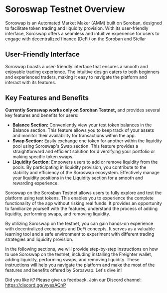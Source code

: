 # Soroswap Testnet Overview

Soroswap is an Automated Market Maker (AMM) built on Soroban, designed to facilitate token trading and liquidity provision. With its user-friendly interface, Soroswap offers a seamless and intuitive experience for users to engage with decentralized finance (DeFi) on the Soroban and Stellar

## User-Friendly Interface

Soroswap boasts a user-friendly interface that ensures a smooth and enjoyable trading experience. The intuitive design caters to both beginners and experienced traders, making it easy to navigate the platform and interact with its features.

## Key Features and Benefits

**Currently Soroswap works only on Soroban Testnet,** and provides several key features and benefits for users:

* **Balance Section:** Conveniently view your test token balances in the Balance section. This feature allows you to keep track of your assets and monitor their availability for transactions within the app.
* **Swap Section:** Easily exchange one token for another within the liquidity pool using Soroswap's Swap section. This feature provides a straightforward and efficient solution for diversifying your portfolio or making specific token swaps.
* **Liquidity Section:** Empowers users to add or remove liquidity from the pools. By participating in liquidity provision, you contribute to the stability and efficiency of the Soroswap ecosystem. Effectively manage your liquidity positions in the Liquidity section for a smooth and rewarding experience.

Soroswap on the Sorosban Testnet allows users to fully explore and test the platform using test tokens. This enables you to experience the complete functionality of the app without risking real funds. It provides an opportunity to familiarize yourself with the features, understand the process of adding liquidity, performing swaps, and removing liquidity.

By utilizing Soroswap on the testnet, you can gain hands-on experience with decentralized exchanges and DeFi concepts. It serves as a valuable learning tool and a safe environment to experiment with different trading strategies and liquidity provision.

In the following sections, we will provide step-by-step instructions on how to use Soroswap on the testnet, including installing the Freighter wallet, adding liquidity, performing swaps, and removing liquidity. These instructions will help you navigate the platform and make the most of the features and benefits offered by Soroswap. Let's dive in!

Did you like it? Please give us feedback. Join our Discord channel: https://discord.gg/wyesAQhP
